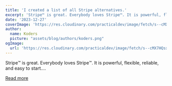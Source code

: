 ```yaml
---
title: 'I created a list of all Stripe alternatives.'
excerpt: 'Stripe™️ is great. Everybody loves Stripe™️. It is powerful, flexible, reliable, and easy to start....'
date: '2023-12-27'
coverImage: 'https://res.cloudinary.com/practicaldev/image/fetch/s--cMX7HQsx--/c_imagga_scale,f_auto,fl_progressive,h_420,q_auto,w_1000/https://dev-to-uploads.s3.amazonaws.com/uploads/articles/zgi7jhawib78cg00fgch.png'
author:
  name: Koders
  picture: "assets/blog/authors/koders.png"
ogImage:
  url: 'https://res.cloudinary.com/practicaldev/image/fetch/s--cMX7HQsx--/c_imagga_scale,f_auto,fl_progressive,h_420,q_auto,w_1000/https://dev-to-uploads.s3.amazonaws.com/uploads/articles/zgi7jhawib78cg00fgch.png'
---
```


Stripe™️ is great. Everybody loves Stripe™️. It is powerful, flexible, reliable, and easy to start....

[Read more](https://dev.to/alexanderisora/i-created-a-list-of-all-stripe-alternatives-4gbj)
